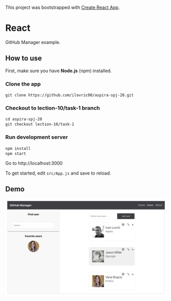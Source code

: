 This project was bootstrapped with [Create React App](https://github.com/facebook/create-react-app).

# **React** #

GitHub Manager example.


## How to use ##
First, make sure you have **Node.js** (npm) installed.

### Clone the app

```
git clone https://github.com/ilovric00/aspira-spj-20.git
```

### Checkout to lection-10/task-1 branch

```
cd aspira-spj-20
git checkout lection-10/task-1
```

### Run development server

```
npm install
npm start
```
Go to http://localhost:3000


To get started, edit `src/App.js` and save to reload.

## Demo

![Demo](./src/assets/Demo.png)
